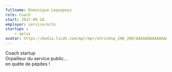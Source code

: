 ```yaml
---
fullname: Dominique Lequepeys
role: Coach
start: 2017-09-18
employer: service/octo
startups :
    - aplus
avatar: https://media.licdn.com/mpr/mpr/shrinknp_200_200/AAEAAQAAAAAAAAklAAAAJGFjOTQ0ZTYxLTNiYWYtNGQwZi1iNDFlLWVkYTI2ZjQ5ZDc5YQ.jpg
---
```


Coach startup<br>
Orpailleur du service public…<br>
         en quête de pépites !
